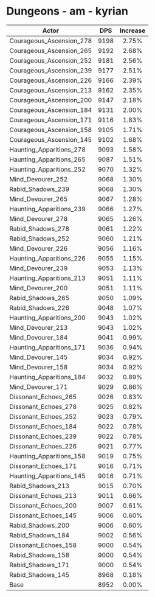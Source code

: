 # Dungeons - am - kyrian
| Actor | DPS | Increase |
|---|:---:|:---:|
|Courageous_Ascension_278|9198|2.75%|
|Courageous_Ascension_265|9192|2.68%|
|Courageous_Ascension_252|9181|2.56%|
|Courageous_Ascension_239|9177|2.51%|
|Courageous_Ascension_226|9166|2.39%|
|Courageous_Ascension_213|9162|2.35%|
|Courageous_Ascension_200|9147|2.18%|
|Courageous_Ascension_184|9131|2.00%|
|Courageous_Ascension_171|9116|1.83%|
|Courageous_Ascension_158|9105|1.71%|
|Courageous_Ascension_145|9102|1.68%|
|Haunting_Apparitions_278|9093|1.58%|
|Haunting_Apparitions_265|9087|1.51%|
|Haunting_Apparitions_252|9070|1.32%|
|Mind_Devourer_252|9068|1.30%|
|Rabid_Shadows_239|9068|1.30%|
|Mind_Devourer_265|9067|1.28%|
|Haunting_Apparitions_239|9066|1.27%|
|Mind_Devourer_278|9065|1.26%|
|Rabid_Shadows_278|9061|1.22%|
|Rabid_Shadows_252|9060|1.21%|
|Mind_Devourer_226|9056|1.16%|
|Haunting_Apparitions_226|9055|1.15%|
|Mind_Devourer_239|9053|1.13%|
|Haunting_Apparitions_213|9051|1.11%|
|Mind_Devourer_200|9051|1.11%|
|Rabid_Shadows_265|9050|1.09%|
|Rabid_Shadows_226|9048|1.07%|
|Haunting_Apparitions_200|9043|1.02%|
|Mind_Devourer_213|9043|1.02%|
|Mind_Devourer_184|9041|0.99%|
|Haunting_Apparitions_171|9036|0.94%|
|Mind_Devourer_145|9034|0.92%|
|Mind_Devourer_158|9034|0.92%|
|Haunting_Apparitions_184|9032|0.89%|
|Mind_Devourer_171|9029|0.86%|
|Dissonant_Echoes_265|9026|0.83%|
|Dissonant_Echoes_278|9025|0.82%|
|Dissonant_Echoes_252|9023|0.79%|
|Dissonant_Echoes_184|9022|0.78%|
|Dissonant_Echoes_239|9022|0.78%|
|Dissonant_Echoes_226|9021|0.77%|
|Haunting_Apparitions_158|9019|0.75%|
|Dissonant_Echoes_171|9016|0.71%|
|Haunting_Apparitions_145|9016|0.71%|
|Rabid_Shadows_213|9015|0.70%|
|Dissonant_Echoes_213|9011|0.66%|
|Dissonant_Echoes_200|9007|0.61%|
|Dissonant_Echoes_145|9006|0.60%|
|Rabid_Shadows_200|9006|0.60%|
|Rabid_Shadows_184|9002|0.56%|
|Dissonant_Echoes_158|9000|0.54%|
|Rabid_Shadows_158|9000|0.54%|
|Rabid_Shadows_171|9000|0.54%|
|Rabid_Shadows_145|8968|0.18%|
|Base|8952|0.00%|

